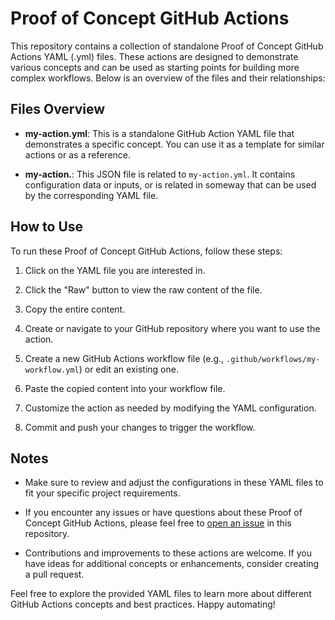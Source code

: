 # Proof of Concept GitHub Actions

This repository contains a collection of standalone Proof of Concept GitHub Actions YAML (.yml) files. These actions are designed to demonstrate various concepts and can be used as starting points for building more complex workflows. Below is an overview of the files and their relationships:

## Files Overview

- **my-action.yml**: This is a standalone GitHub Action YAML file that demonstrates a specific concept. You can use it as a template for similar actions or as a reference.

- **my-action.<extension>**: This JSON file is related to `my-action.yml`. It contains configuration data or inputs, or is related in someway that can be used by the corresponding YAML file.


## How to Use

To run these Proof of Concept GitHub Actions, follow these steps:

1. Click on the YAML file you are interested in.

2. Click the "Raw" button to view the raw content of the file.

3. Copy the entire content.

4. Create or navigate to your GitHub repository where you want to use the action.

5. Create a new GitHub Actions workflow file (e.g., `.github/workflows/my-workflow.yml`) or edit an existing one.

6. Paste the copied content into your workflow file.

7. Customize the action as needed by modifying the YAML configuration.

8. Commit and push your changes to trigger the workflow.

## Notes

- Make sure to review and adjust the configurations in these YAML files to fit your specific project requirements.

- If you encounter any issues or have questions about these Proof of Concept GitHub Actions, please feel free to [open an issue](https://github.com/appatalks/POC-GitHub-Actions/issues) in this repository.

- Contributions and improvements to these actions are welcome. If you have ideas for additional concepts or enhancements, consider creating a pull request.

Feel free to explore the provided YAML files to learn more about different GitHub Actions concepts and best practices. Happy automating!

